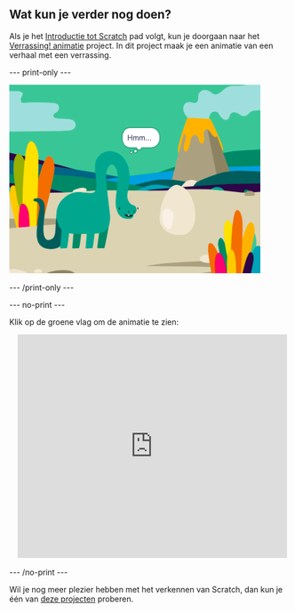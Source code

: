 ## Wat kun je verder nog doen?

Als je het [Introductie tot Scratch](https://projects.raspberrypi.org/nl-NL/pathways/scratch-intro) pad volgt, kun je doorgaan naar het [Verrassing! animatie](https://projects.raspberrypi.org/nl-NL/projects/surprise-animation) project. In dit project maak je een animatie van een verhaal met een verrassing.

--- print-only ---

![Een 'Verrassing! animatie' project.](images/surprise-story.png)

--- /print-only ---

--- no-print ---

Klik op de groene vlag om de animatie te zien:

<div class="scratch-preview" style="margin-left: 15px;">
  <iframe allowtransparency="true" width="485" height="402" src="https://scratch.mit.edu/projects/embed/495932563/?autostart=false" frameborder="0"></iframe>
</div>

--- /no-print ---

Wil je nog meer plezier hebben met het verkennen van Scratch, dan kun je één van [deze projecten](https://projects.raspberrypi.org/nl-NL/projects?software%5B%5D=scratch&curriculum%5B%5D=%201) proberen.

